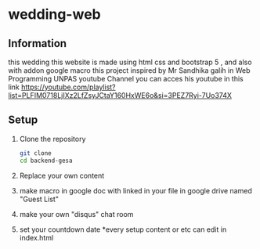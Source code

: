 # wedding-web

## Information
this wedding this website is made using html css and bootstrap 5 , and also with addon google macro this project inspired by Mr Sandhika galih in Web Programming UNPAS youtube Channel you can acces his youtube in this link https://youtube.com/playlist?list=PLFIM0718LjIXz2LfZsyJCtaY160HxWE6o&si=3PEZ7Ryi-7Uo374X 

## Setup

1. Clone the repository

    ```bash
    git clone 
    cd backend-gesa
    ```

2. Replace your own content
3. make macro in google doc with linked in your file in google drive named "Guest List"
4. make your own "disqus" chat room
5. set your countdown date
*every setup content or etc can edit in index.html 

   
